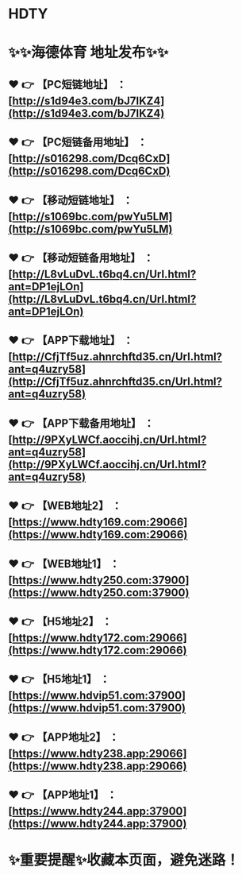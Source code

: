 HDTY
====

✨✨海德体育 地址发布✨✨
====

❤️ 👉 【PC短链地址】 ：[http://s1d94e3.com/bJ7IKZ4](http://s1d94e3.com/bJ7IKZ4)
---  

❤️ 👉 【PC短链备用地址】 ：[http://s016298.com/Dcq6CxD](http://s016298.com/Dcq6CxD)
---  

❤️ 👉 【移动短链地址】 ：[http://s1069bc.com/pwYu5LM](http://s1069bc.com/pwYu5LM)
---  

❤️ 👉 【移动短链备用地址】 ：[http://L8vLuDvL.t6bq4.cn/Url.html?ant=DP1ejLOn](http://L8vLuDvL.t6bq4.cn/Url.html?ant=DP1ejLOn)
---  

❤️ 👉 【APP下载地址】 ：[http://CfjTf5uz.ahnrchftd35.cn/Url.html?ant=q4uzry58](http://CfjTf5uz.ahnrchftd35.cn/Url.html?ant=q4uzry58)
---

❤️ 👉 【APP下载备用地址】 ：[http://9PXyLWCf.aoccihj.cn/Url.html?ant=q4uzry58](http://9PXyLWCf.aoccihj.cn/Url.html?ant=q4uzry58)
---

❤️ 👉 【WEB地址2】 ：[https://www.hdty169.com:29066](https://www.hdty169.com:29066)
---

❤️ 👉 【WEB地址1】 ：[https://www.hdty250.com:37900](https://www.hdty250.com:37900)
---

❤️ 👉 【H5地址2】 ：[https://www.hdty172.com:29066](https://www.hdty172.com:29066)
---

❤️ 👉 【H5地址1】 ：[https://www.hdvip51.com:37900](https://www.hdvip51.com:37900)
---

❤️ 👉 【APP地址2】 ：[https://www.hdty238.app:29066](https://www.hdty238.app:29066)
---

❤️ 👉 【APP地址1】 ：[https://www.hdty244.app:37900](https://www.hdty244.app:37900)
---

✨重要提醒✨收藏本页面，避免迷路！
===

